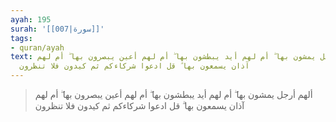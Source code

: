 ```yaml
---
ayah: 195
surah: '[[007|سورة]]'
tags:
- quran/ayah
text: ألهم أرجل يمشون بها ۖ أم لهم أيد يبطشون بها ۖ أم لهم أعين يبصرون بها ۖ أم لهم
  آذان يسمعون بها ۗ قل ادعوا شركاءكم ثم كيدون فلا تنظرون
---
```

> ألهم أرجل يمشون بها ۖ أم لهم أيد يبطشون بها ۖ أم لهم أعين يبصرون بها ۖ أم لهم آذان يسمعون بها ۗ قل ادعوا شركاءكم ثم كيدون فلا تنظرون
